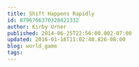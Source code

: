 ```yaml
---
title: Shift Happens Rapidly
id: 8796766370328421332
author: Kirby Urner
published: 2014-06-25T22:56:00.002-07:00
updated: 2016-01-16T11:02:40.826-08:00
blog: world_game
tags: 
---
```


